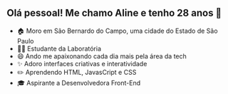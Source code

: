 ## Olá pessoal! Me chamo Aline e tenho 28 anos 👋

- 🏠 Moro em São Bernardo do Campo, uma cidade do Estado de São Paulo
- 👩‍💻 Estudante da Laboratória
- 😄 Ando me apaixonando cada dia mais pela área da tech
- ✨  Adoro interfaces criativas e interatividade
- ✏️ Aprendendo HTML, JavasCript e CSS
- 🎓 Aspirante a Desenvolvedora Front-End
